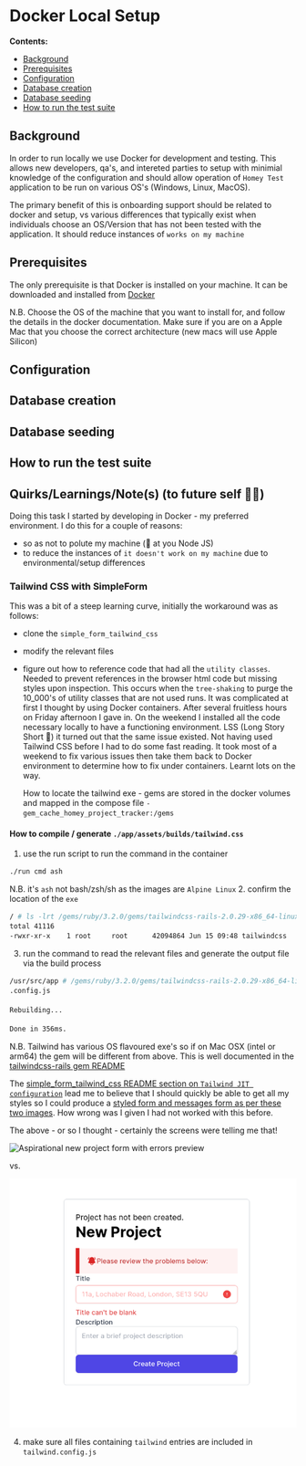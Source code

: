 # Docker Local Setup

**Contents:**
- [Background](#background)
- [Prerequisites](#prerequisites)
- [Configuration](#configuration)
- [Database creation](#database-creation)
- [Database seeding](#database-seeding)
- [How to run the test suite](#how-to-run-the-test-suite)

## Background

In order to run locally we use Docker for development and testing. This allows new developers, qa's, and intereted parties to setup with minimial knowledge of the configuration and should allow operation of `Homey Test` application to be run on various OS's (Windows, Linux, MacOS).

The primary benefit of this is onboarding support should be related to docker and setup, vs various differences that typically exist when individuals choose an OS/Version that has not been tested with the application. It should reduce instances of `works on my machine`

## Prerequisites

The only prerequisite is that Docker is installed on your machine. It can be downloaded and installed from [Docker](https://docs.docker.com/get-docker/)

N.B. Choose the OS of the machine that you want to install for, and follow the details in the docker documentation. Make sure if you are on a Apple Mac that you choose the correct architecture (new macs will use Apple Silicon)

## Configuration



## Database creation



## Database seeding

## How to run the test suite

## Quirks/Learnings/Note(s) (to future self 👨‍💻)

Doing this task I started by developing in Docker - my preferred environment.
I do this for a couple of reasons:
  - so as not to polute my machine (👀 at you Node JS)
  - to reduce the instances of `it doesn't work on my machine` due to environmental/setup differences

### Tailwind CSS with SimpleForm

This was a bit of a steep learning curve, initially the workaround was as follows:
- clone the `simple_form_tailwind_css`
- modify the relevant files
- figure out how to reference code that had all the `utility classes`. Needed to prevent references
  in the browser html code but missing styles upon inspection. This occurs when the `tree-shaking` 
  to purge the 10_000's of utility classes that are not used runs.
  It was complicated at first I thought by using Docker containers. After several fruitless hours on Friday afternoon I gave in. On the weekend I installed all the code necessary locally to have a functioning environment. LSS (Long Story Short 🫤) it turned out that the same issue existed.
  Not having used Tailwind CSS before I had to do some fast reading.
  It took most of a weekend to fix various issues then take them back to Docker environment to determine how to fix under containers. Learnt lots on the way.

  How to locate the tailwind exe - gems are stored in the docker volumes and mapped in the compose file
  `- gem_cache_homey_project_tracker:/gems`

#### How to compile / generate `./app/assets/builds/tailwind.css`
  1. use the run script to run the command in the container
  ```bash
  ./run cmd ash
  ```
  N.B. it's `ash` not bash/zsh/sh as the images are `Alpine Linux`
  2. confirm the location of the `exe`
  ```bash
  / # ls -lrt /gems/ruby/3.2.0/gems/tailwindcss-rails-2.0.29-x86_64-linux/exe/x86_64-linux/
  total 41116
  -rwxr-xr-x    1 root     root      42094864 Jun 15 09:48 tailwindcss
  ```
  3. run the command to read the relevant files and generate the output file via the build process
  ```bash
  /usr/src/app # /gems/ruby/3.2.0/gems/tailwindcss-rails-2.0.29-x86_64-linux/exe/x86_64-linux/tailwindcss -i ./app/assets/stylesheets/application.tailwind.css -o ./app/assets/builds/tailwind.css -c ./config/tailwind
  .config.js

  Rebuilding...

  Done in 356ms.
  ```
  N.B. Tailwind has various OS flavoured exe's so if on Mac OSX (intel or arm64) the gem will be different from above. This is well documented in the [tailwindcss-rails gem README](https://github.com/rails/tailwindcss-rails#using-a-local-installation-of-tailwindcss)

  The [simple_form_tailwind_css README section on `Tailwind JIT configuration`](https://github.com/abevoelker/simple_form_tailwind_css#tailwind-jit-configuration) lead me to believe that I should quickly be able to get all my styles so I could produce a [styled form and messages form as per these two images](https://github.com/abevoelker/simple_form_tailwind_css#default). How wrong was I given I had not worked with this before.

  The above - or so I thought - certainly the screens were telling me that!

  ![Aspirational new project form with errors preview](/docs/images/actual-form-with-errors.png.png?raw=true)

  vs.

  ![](/docs/images/aspirational-new-project-with-errors-form.png?raw=true)

  4. make sure all files containing `tailwind` entries are included in `tailwind.config.js`
